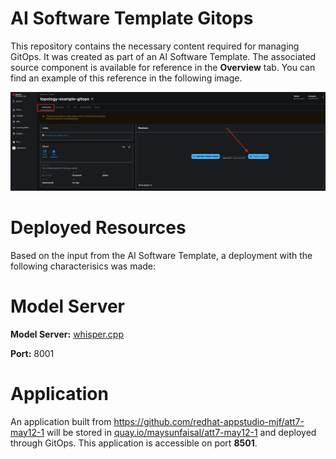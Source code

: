 # AI Software Template Gitops

This repository contains the necessary content required for managing GitOps. It was created as part of an AI Software Template. The associated source component is available for reference in the **Overview** tab. You can find an example of this reference in the following image.

![Overview Tab](./images/overview-dependency.png)

# Deployed Resources
Based on the input from the AI Software Template, a deployment with the following characterisics was made:

# Model Server
**Model Server:** [whisper.cpp]( https://github.com/containers/ai-lab-recipes/tree/main/model_servers/whispercpp)

**Port:** 8001

# Application
An application built from https://github.com/redhat-appstudio-mjf/att7-may12-1 will be stored in [quay.io/maysunfaisal/att7-may12-1](https://quay.io/maysunfaisal/att7-may12-1) and deployed through GitOps. This application is accessible on port **8501**.
